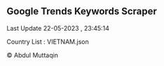 

## Google Trends Keywords Scraper 
 
Last Update 22-05-2023 , 23:45:14

Country List :
VIETNAM.json



© Abdul Muttaqin 
